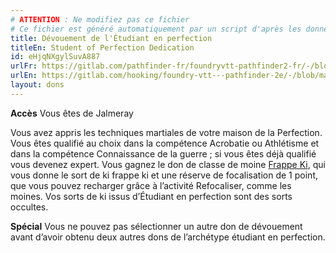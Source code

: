 ```yaml
---
# ATTENTION : Ne modifiez pas ce fichier
# Ce fichier est généré automatiquement par un script d'après les données du module Foundry VTT officiel et de sa traduction
title: Dévouement de l'Étudiant en perfection
titleEn: Student of Perfection Dedication
id: eHjqNXgylSuvA887
urlFr: https://gitlab.com/pathfinder-fr/foundryvtt-pathfinder2-fr/-/blob/master/data/feats/eHjqNXgylSuvA887.htm
urlEn: https://gitlab.com/hooking/foundry-vtt---pathfinder-2e/-/blob/master/packs/data/feats.db/student-of-perfection-dedication.json
layout: dons
---
```

**Accès** Vous êtes de Jalmeray

Vous avez appris les techniques martiales de votre maison de la Perfection. Vous êtes qualifié au choix dans la compétence Acrobatie ou Athlétisme et dans la compétence Connaissance de la guerre ; si vous êtes déjà qualifié vous devenez expert. Vous gagnez le don de classe de moine [Frappe Ki](frappe-ki.md), qui vous donne le sort de ki frappe ki et une réserve de focalisation de 1 point, que vous pouvez recharger grâce à l’activité Refocaliser, comme les moines. Vos sorts de ki issus d’Étudiant en perfection sont des sorts occultes.

**Spécial** Vous ne pouvez pas sélectionner un autre don de dévouement avant d’avoir obtenu deux autres dons de l’archétype étudiant en perfection.
